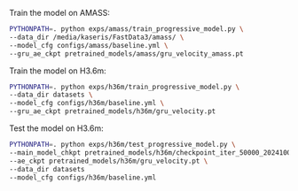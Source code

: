 Train the model on AMASS:
```bash
PYTHONPATH=. python exps/amass/train_progressive_model.py \
--data_dir /media/kaseris/FastData3/amass/ \
--model_cfg configs/amass/baseline.yml \
--gru_ae_ckpt pretrained_models/amass/gru_velocity_amass.pt 
```

Train the model on H3.6m:
```bash
PYTHONPATH=. python exps/h36m/train_progressive_model.py \
--data_dir datasets \
--model_cfg configs/h36m/baseline.yml \
--gru_ae_ckpt pretrained_models/h36m/gru_velocity.pt 
```

Test the model on H3.6m:

```bash
PYTHONPATH=. python exps/h36m/test_progressive_model.py \
--main_model_chkpt pretrained_models/h36m/checkpoint_iter_50000_20241002_172848.pt \
--ae_ckpt pretrained_models/h36m/gru_velocity.pt \
--data_dir datasets
--model_cfg configs/h36m/baseline.yml
```